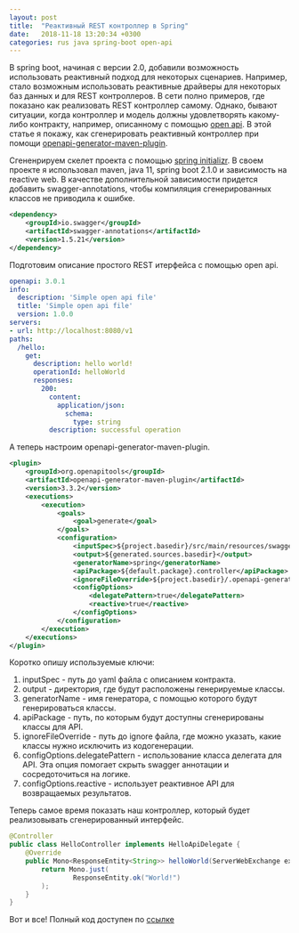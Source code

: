 ```yaml
---
layout: post
title:  "Реактивный REST контроллер в Spring"
date:   2018-11-18 13:20:34 +0300
categories: rus java spring-boot open-api
---
```

В spring boot, начиная с версии 2.0, добавили возможность использовать реактивный подход для некоторых сценариев. Например, стало возможным использовать реактивные драйверы для некоторых баз данных и для REST контроллеров. В сети полно примеров, где показано как реализовать REST контроллер самому. Однако, бывают ситуации, когда контроллер и модель должны удовлетворять какому-либо контракту, например, описанному с помощью [open api](https://github.com/OAI/OpenAPI-Specification). В этой статье я покажу, как сгенерировать реактивный контроллер при помощи [openapi-generator-maven-plugin](https://github.com/OpenAPITools/openapi-generator/tree/master/modules/openapi-generator-maven-plugin).

Сгененрируем скелет проекта с помощью [spring initializr](https://start.spring.io/). В своем проекте я использовал maven, java 11, spring boot 2.1.0 и зависимость на reactive web. В качестве дополнительной зависимости придется добавить swagger-annotations, чтобы компиляция сгенерированных классов не приводила к ошибке.
``` xml
<dependency>
    <groupId>io.swagger</groupId>
    <artifactId>swagger-annotations</artifactId>
    <version>1.5.21</version>
</dependency>
```

Подготовим описание простого REST итерфейса с помощью open api.
``` yaml
openapi: 3.0.1
info:
  description: 'Simple open api file'
  title: 'Simple open api file'
  version: 1.0.0
servers:
- url: http://localhost:8080/v1
paths:
  /hello:
    get:
      description: hello world!
      operationId: helloWorld
      responses:
        200:
          content:
            application/json:
              schema:
                type: string
          description: successful operation
``` 

А теперь настроим openapi-generator-maven-plugin.
``` xml
<plugin>
	<groupId>org.openapitools</groupId>
	<artifactId>openapi-generator-maven-plugin</artifactId>
	<version>3.3.2</version>
	<executions>
		<execution>
			<goals>
				<goal>generate</goal>
			</goals>
			<configuration>
				<inputSpec>${project.basedir}/src/main/resources/swagger/simple-open-api.yaml</inputSpec>
				<output>${generated.sources.basedir}</output>
				<generatorName>spring</generatorName>
				<apiPackage>${default.package}.controller</apiPackage>
				<ignoreFileOverride>${project.basedir}/.openapi-generator-ignore</ignoreFileOverride>
				<configOptions>
					<delegatePattern>true</delegatePattern>
					<reactive>true</reactive>
				</configOptions>
			</configuration>
		</execution>
	</executions>
</plugin>
```

Коротко опишу используемые ключи:
1. inputSpec - путь до yaml файла с описанием контракта.
2. output - директория, где будут расположены генерируемые классы.
3. generatorName - имя генератора, с помощью которого будут генерироваться классы.
4. apiPackage - путь, по которым будут доступны сгенерированы классы для API.
5. ignoreFileOverride - путь до ignore файла, где можно указать, какие классы нужно исключить из кодогенерации.
6. configOptions.delegatePattern - использование класса делегата для API. Эта опция помогает скрыть swagger аннотации и сосредоточиться на логике.
7. configOptions.reactive - использует реактивное API для возвращаемых результатов.

Теперь самое время показать наш контроллер, который будет реализовывать сгенерированный интерфейс.
``` java
@Controller
public class HelloController implements HelloApiDelegate {
	@Override
	public Mono<ResponseEntity<String>> helloWorld(ServerWebExchange exchange) {
		return Mono.just(
				ResponseEntity.ok("World!")
		);
	}
}
```

Вот и все! Полный код доступен по [ссылке](https://github.com/burnout171/spring-reactive-controller)
